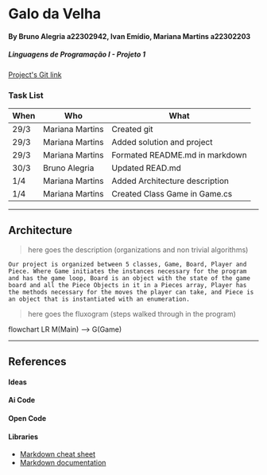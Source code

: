 # Galo da Velha
#### By Bruno Alegria a22302942, Ivan Emídio, Mariana Martins a22302203
##### Linguagens de Programação I - Projeto 1
[Project's Git link](https://github.com/notCroptu/LP1Proj01.git)

### Task List
| When | Who | What |
| --- | --- | --- |
| 29/3 | Mariana Martins | Created git |
| 29/3 | Mariana Martins | Added solution and project |
| 29/3 | Mariana Martins | Formated README.md in markdown |
| 30/3 | Bruno Alegria | Updated READ.md |
| 1/4 | Mariana Martins | Added Architecture description |
| 1/4 | Mariana Martins | Created Class Game in Game.cs |

---
## Architecture

> here goes the description (organizations and non trivial algorithms)

    Our project is organized between 5 classes, Game, Board, Player and Piece. Where Game initiates the instances necessary for the program and has the game loop, Board is an object with the state of the game board and all the Piece Objects in it in a Pieces array, Player has the methods necessary for the moves the player can take, and Piece is an object that is instantiated with an enumeration.

> here goes the fluxogram (steps walked through in the program)

flowchart LR
M(Main) --> G(Game)

---
## References
#### Ideas
#### Ai Code
#### Open Code
#### Libraries
* [Markdown cheat sheet](https://www.markdownguide.org/cheat-sheet/) 
* [Markdown documentation](https://paperhive.org/help/markdown)
